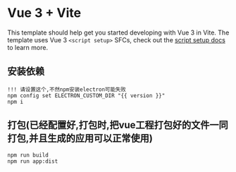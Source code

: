 # Vue 3 + Vite

This template should help get you started developing with Vue 3 in Vite. The template uses Vue 3 `<script setup>` SFCs, check out the [script setup docs](https://v3.vuejs.org/api/sfc-script-setup.html#sfc-script-setup) to learn more.

## 安装依赖 
```
!!! 请设置这个,不然npm安装electron可能失败
npm config set ELECTRON_CUSTOM_DIR "{{ version }}"
npm i
```

## 打包(已经配置好,打包时,把vue工程打包好的文件一同打包,并且生成的应用可以正常使用)

```
npm run build
npm run app:dist
```
